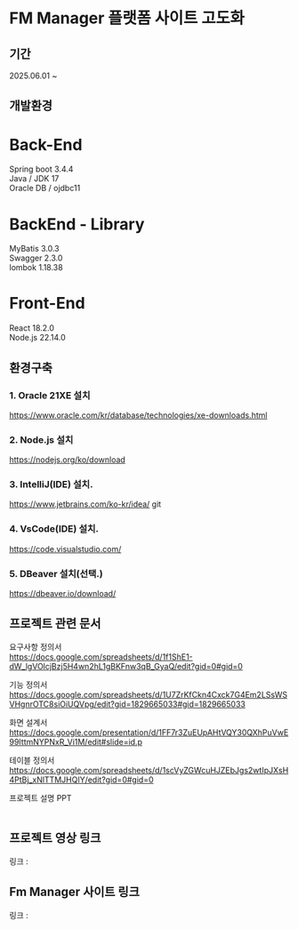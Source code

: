 # FM Manager 플랫폼 사이트 고도화
## 기간
2025.06.01 ~ 

## 개발환경
# Back-End
Spring boot 3.4.4 </br>
Java / JDK 17 </br>
Oracle DB / ojdbc11 </br>

# BackEnd - Library
MyBatis 3.0.3 </br>
Swagger 2.3.0 </br>
lombok 1.18.38

# Front-End
React 18.2.0 </br>
Node.js 22.14.0 </br>

## 환경구축
### 1. Oracle 21XE 설치 </br>
https://www.oracle.com/kr/database/technologies/xe-downloads.html

### 2. Node.js 설치 </br>
https://nodejs.org/ko/download

### 3. IntelliJ(IDE) 설치. </br>
https://www.jetbrains.com/ko-kr/idea/
git 
### 4. VsCode(IDE) 설치. </br>
https://code.visualstudio.com/

### 5. DBeaver 설치(선택.) </br>
https://dbeaver.io/download/

## 프로젝트 관련 문서
요구사항 정의서 </br>
https://docs.google.com/spreadsheets/d/1f1ShE1-dW_lgVOlcjBzj5H4wn2hL1gBKFnw3qB_GyaQ/edit?gid=0#gid=0 </br>

기능 정의서</br>
https://docs.google.com/spreadsheets/d/1U7ZrKfCkn4Cxck7G4Em2LSsWSVHgnrOTC8siOiUQVpg/edit?gid=1829665033#gid=1829665033 </br>

화면 설계서 </br>
https://docs.google.com/presentation/d/1FF7r3ZuEUpAHtVQY30QXhPuVwE99IttmNYPNxR_Vi1M/edit#slide=id.p </br>

테이블 정의서</br>
https://docs.google.com/spreadsheets/d/1scVyZGWcuHJZEbJgs2wtIpJXsH4PtBj_xNlTTMJHQIY/edit?gid=0#gid=0 </br>

프로젝트 설명 PPT</br>
</br>

## 프로젝트 영상 링크
링크 : 

## Fm Manager 사이트 링크
링크 : 

